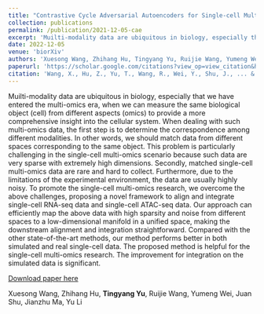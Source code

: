 ```yaml
---
title: "Contrastive Cycle Adversarial Autoencoders for Single-cell Multi-omics Alignment and Integration"
collection: publications
permalink: /publication/2021-12-05-cae
excerpt: 'Muilti-modality data are ubiquitous in biology, especially that we have entered the multi-omics era, when we can measure the same biological object (cell) from different aspects (omics) to provide a more comprehensive insight into the cellular system. When dealing with such multi-omics data, the first step is to determine the correspondence among different modalities. In other words, we should match data from different spaces corresponding to the same object. To promote the single-cell multi-omics research, we proposing a novel framework to align and integrate single-cell RNA-seq data and single-cell ATAC-seq data. Our approach can efficiently map the above data with high sparsity and noise from different spaces to a low-dimensional manifold in a unified space, making the downstream alignment and integration straightforward. Compared with the other state-of-the-art methods, our method performs better in both simulated and real single-cell data. The proposed method is helpful for the single-cell multi-omics research. The improvement for integration on the simulated data is significant.'
date: 2022-12-05
venue: 'biorXiv'
authors: 'Xuesong Wang, Zhihang Hu, Tingyang Yu, Ruijie Wang, Yumeng Wei, Juan Shu, Jianzhu Ma, Yu Li'
paperurl: 'https://scholar.google.com/citations?view_op=view_citation&hl=zh-CN&user=1Cw8oZ4AAAAJ&citation_for_view=1Cw8oZ4AAAAJ:u5HHmVD_uO8C'
citation: 'Wang, X., Hu, Z., Yu, T., Wang, R., Wei, Y., Shu, J., ... & Li, Y. (2021). Contrastive cycle adversarial autoencoders for single-cell multi-omics alignment and integration. arXiv preprint arXiv:2112.03266.'
---
```

Muilti-modality data are ubiquitous in biology, especially that we have entered the multi-omics era, when we can measure the same biological object (cell) from different aspects (omics) to provide a more comprehensive insight into the cellular system. When dealing with such multi-omics data, the first step is to determine the correspondence among different modalities. In other words, we should match data from different spaces corresponding to the same object. This problem is particularly challenging in the single-cell multi-omics scenario because such data are very sparse with extremely high dimensions. Secondly, matched single-cell multi-omics data are rare and hard to collect. Furthermore, due to the limitations of the experimental environment, the data are usually highly noisy. To promote the single-cell multi-omics research, we overcome the above challenges, proposing a novel framework to align and integrate single-cell RNA-seq data and single-cell ATAC-seq data. Our approach can efficiently map the above data with high sparsity and noise from different spaces to a low-dimensional manifold in a unified space, making the downstream alignment and integration straightforward. Compared with the other state-of-the-art methods, our method performs better in both simulated and real single-cell data. The proposed method is helpful for the single-cell multi-omics research. The improvement for integration on the simulated data is significant.

[Download paper here](https://arxiv.org/pdf/2112.03266.pdf)

Xuesong Wang, Zhihang Hu, **Tingyang Yu**, Ruijie Wang, Yumeng Wei, Juan Shu, Jianzhu Ma, Yu Li